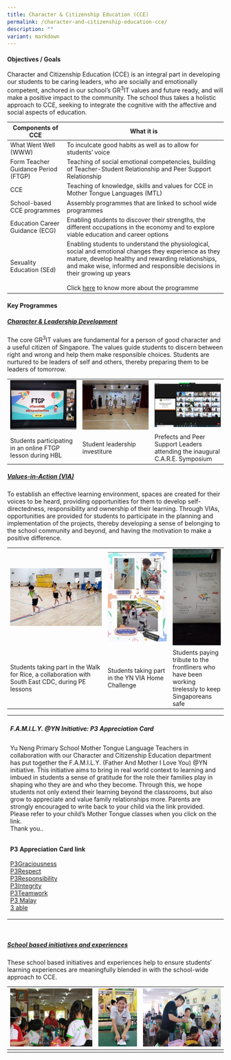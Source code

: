 ```yaml
---
title: Character & Citizenship Education (CCE)
permalink: /character-and-citizenship-education-cce/
description: ""
variant: markdown
---
```

#### Objectives / Goals

Character and Citizenship Education (CCE) is an integral part in developing our students to be caring leaders, who are socially and emotionally competent, anchored in our school’s GR<sup>3</sup>IT values and future ready, and will make a positive impact to the community. The school thus takes a holistic approach to CCE, seeking to integrate the cognitive with the affective and social aspects of education.

| Components of CCE | What it is |
|---|---|
| What Went Well (WWW) | To inculcate good habits as well as to allow for students’ voice |
| Form Teacher Guidance Period (FTGP) | Teaching of social emotional competencies, building of Teacher-Student Relationship and Peer Support Relationship |
| CCE | Teaching of knowledge, skills and values for CCE in Mother Tongue Languages (MTL) |
| School-based CCE programmes | Assembly programmes that are linked to school wide programmes |
| Education Career Guidance (ECG) | Enabling students to discover their strengths, the different occupations in the economy and to explore viable education and career options |
| Sexuality Education (SEd) | Enabling students to understand the physiological, social and emotional changes they experience as they mature, develop healthy and rewarding relationships, and make wise, informed and responsible decisions in their growing up years <br><br>Click [here](https://www.yunengpri.moe.edu.sg/sexuality-education-sed/) to know more about the programme |

#### Key Programmes

<h5><u>Character &amp; Leadership Development</u></h5>

The core GR<sup>3</sup>IT values are fundamental for a person of good character and a useful citizen of Singapore. The values guide students to discern between right and wrong and help them make responsible choices. Students are nurtured to be leaders of self and others, thereby preparing them to be leaders of tomorrow.
<table>
  <tbody><tr>
    <td width="33%">
			<img src="/images/1-300x225.jpg">
		</td>
    <td width="33%">
			<img src="/images/2-300x225.jpg">
		</td>
		<td width="33%">
			<img src="/images/3-300x200.jpg">
		</td>
	</tr>
  <tr>
    <td>Students participating in an online FTGP lesson during HBL</td>
    <td>Student leadership investiture</td>
    <td>Prefects and Peer Support Leaders attending the inaugural C.A.R.E. Symposium</td>
  </tr>
</tbody></table>

<h5><u>Values-in-Action (VIA)</u></h5>

To establish an effective learning environment, spaces are created for their voices to be heard, providing opportunities for them to develop self-directedness, responsibility and ownership of their learning. Through VIAs, opportunities are provided for students to participate in the planning and implementation of the projects, thereby developing a sense of belonging to the school community and beyond, and having the motivation to make a positive difference.

<table>
  <tbody><tr>
    <td width="45%">
			<img src="/images/4VIA.jpg">
		</td>
    <td width="30%">
			<img src="/images/5-199x300.jpg">
		</td>
		<td width="25%">
			<img src="/images/6-150x300.jpg">
		</td>
  </tr>
  <tr>
    <td>Students taking part in the Walk for Rice, a collaboration with South East CDC, during PE lessons</td>
    <td>Students taking part in the YN VIA Home Challenge</td>
    <td>Students paying tribute to the frontliners who have been working tirelessly to keep Singaporeans safe</td>
  </tr>
</tbody></table>

<table>
	<tbody><tr>
		<td colspan="3">
			<h5>F.A.M.I.L.Y. @YN Initiative: P3 Appreciation Card</h5>
		</td>
	</tr>
	<tr>
		<td colspan="3">	   
Yu Neng Primary School Mother Tongue Language Teachers in collaboration with our Character
and Citizenship Education department has put together the F.A.M.I.L.Y. (Father And Mother I
Love You) @YN initiative. This initiative aims to bring in real world context to learning and
imbued in students a sense of gratitude for the role their families play in shaping who they are
and who they become. Through this, we hope students not only extend their learning beyond
the classrooms, but also grow to appreciate and value family relationships more.
Parents are strongly encouraged to write back to your child via the link provided. Please refer to
your child’s Mother Tongue classes when you click on the link. <br>Thank you..<br><br>
			
**P3 Appreciation Card link**<br><br>
    <a target="_blank" href="https://padlet.com/lim_hl/3gr-fqbg2a7fm4vxk231">P3Graciousness</a><br>
    <a target="_blank" href="https://padlet.com/lim_hl/3rp-ui46dogx7w6eok5l">P3Respect</a><br>
    <a target="_blank" href="https://padlet.com/lim_hl/3ry-zkvz89uctkjq12t2">P3Responsibility</a><br>
    <a target="_blank" href="https://padlet.com/lim_hl/3in-ituks5fgyzwll96m">P3Integrity</a><br>
    <a target="_blank" href="https://padlet.com/lim_hl/3tm-md956oukmixf7vk6">P3Teamwork</a><br>
    <a target="_blank" href="https://padlet.com/LIMHL/p3-ml-e-appreciation-card2024-45ezlyu8xupu4pxt">P3 Malay</a><br>
    <a target="_blank" href="https://padlet.com/LIMHL/p3-cl-able-daxwywoiplsnd39l">3 able</a>
		</td>
	</tr>
</tbody></table><br>

<h5><u>School based initiatives and experiences</u></h5>

These school based initiatives and experiences help to ensure students’ learning experiences are meaningfully blended in with the school-wide approach to CCE.

| ![](/images/citizen1.jpg) | ![](/images/citizen2.jpg) | ![](/images/citizen3.jpg) | 
|---|---|---|
|  |  | |